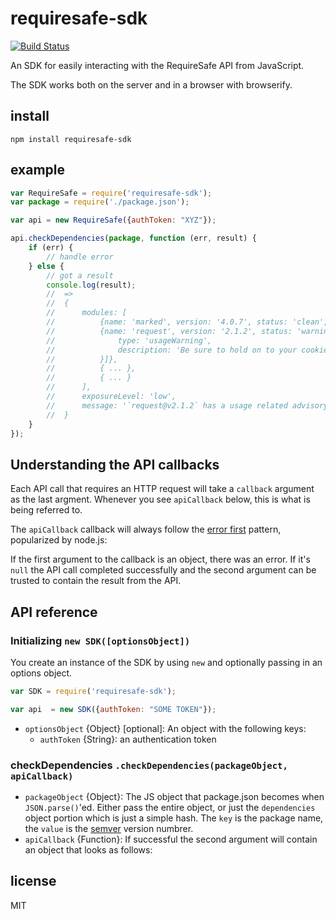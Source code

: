 # requiresafe-sdk

[![Build Status](https://travis-ci.org/liftsecurity/requiresafe-sdk.svg?branch=master)](https://travis-ci.org/liftsecurity/requiresafe-sdk)

An SDK for easily interacting with the RequireSafe API from JavaScript.

The SDK works both on the server and in a browser with browserify.


## install

```
npm install requiresafe-sdk
```

## example

```javascript
var RequireSafe = require('requiresafe-sdk');
var package = require('./package.json');

var api = new RequireSafe({authToken: "XYZ"});

api.checkDependencies(package, function (err, result) {
    if (err) {
        // handle error
    } else {
        // got a result
        console.log(result); 
        //  =>
        //  {
        //      modules: [
        //          {name: 'marked', version: '4.0.7', status: 'clean', advisories: []},
        //          {name: 'request', version: '2.1.2', status: 'warning', advisories: [{
        //              type: 'usageWarning',
        //              description: 'Be sure to hold on to your cookie jar.'
        //          }]},
        //          { ... },
        //          { ... }
        //      ],
        //      exposureLevel: 'low',
        //      message: '`request@v2.1.2` has a usage related advisory. See NSP URL: http:..'
        //  }
    }
});
```

## Understanding the API callbacks

Each API call that requires an HTTP request will take a `callback` argument as the last argment. Whenever you see `apiCallback` below, this is what is being referred to.

The `apiCallback` callback will always follow the [error first](https://docs.nodejitsu.com/articles/errors/what-are-the-error-conventions) pattern, popularized by node.js:

If the first argument to the callback is an object, there was an error. If it's `null` the API call completed successfully and the second argument can be trusted to contain the result from the API.


## API reference

### Initializing `new SDK([optionsObject])`

You create an instance of the SDK by using `new` and optionally passing in an options object.

```javascript
var SDK = require('requiresafe-sdk');

var api  = new SDK({authToken: "SOME TOKEN"});
```

* `optionsObject` {Object} [optional]: An object with the following keys:
    * `authToken` {String}: an authentication token

### checkDependencies `.checkDependencies(packageObject, apiCallback)`

* `packageObject` {Object}: The JS object that package.json becomes when `JSON.parse()`'ed. Either pass the entire object, or just the `dependencies` object portion which is just a simple hash. The `key` is the package name, the `value` is the [semver](http://semver.org/) version numbrer.
* `apiCallback` {Function}: If successful the second argument will contain an object that looks as follows:


## license

MIT

